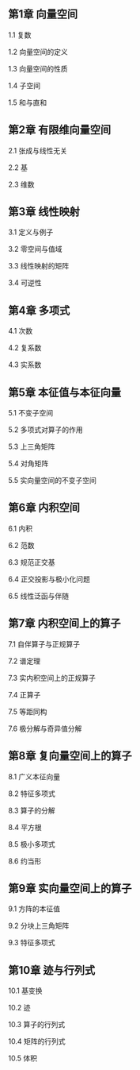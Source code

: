 ## 第1章 向量空间 

1.1 复数

1.2 向量空间的定义

1.3 向量空间的性质

1.4 子空间

1.5 和与直和

 

## 第2章 有限维向量空间 

2.1 张成与线性无关

2.2 基

2.3 维数

 

## 第3章 线性映射 

3.1 定义与例子

3.2 零空间与值域

3.3 线性映射的矩阵

3.4 可逆性

 

## 第4章 多项式 

4.1 次数

4.2 复系数

4.3 实系数

 

## 第5章 本征值与本征向量 

5.1 不变子空间

5.2 多项式对算子的作用

5.3 上三角矩阵

5.4 对角矩阵

5.5 实向量空间的不变子空间

 

## 第6章 内积空间 

6.1 内积

6.2 范数

6.3 规范正交基

6.4 正交投影与极小化问题

6.5 线性泛函与伴随

 
## 第7章 内积空间上的算子 

7.1 自伴算子与正规算子

7.2 谱定理

7.3 实内积空间上的正规算子

7.4 正算子

7.5 等距同构

7.6 极分解与奇异值分解

 

## 第8章 复向量空间上的算子 

8.1 广义本征向量

8.2 特征多项式

8.3 算子的分解

8.4 平方根

8.5 极小多项式

8.6 约当形

 

## 第9章 实向量空间上的算子 

9.1 方阵的本征值

9.2 分块上三角矩阵

9.3 特征多项式

 

## 第10章 迹与行列式 

10.1 基变换

10.2 迹

10.3 算子的行列式

10.4 矩阵的行列式

10.5 体积


